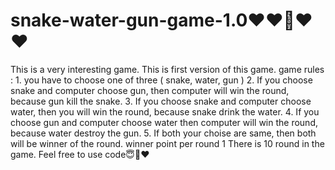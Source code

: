 # snake-water-gun-game-1.0❤❤🤗❤❤
This is a very interesting game.
This is first version of this game.
game rules :
    1. you have to choose one of three ( snake, water, gun )
    2. If you choose snake and computer choose gun, then computer will win the round, because gun kill the snake.
    3. If you choose snake and computer choose water, then you will win the round, because snake drink the water.
    4. If you choose gun and computer choose water then computer will win the round, because water destroy the gun.
    5. If both your choise are same, then both will be winner of the round.
    winner point per round 1
    There is 10 round in the game. 
Feel free to use code😇🤗❤
